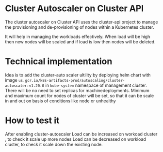 # Cluster Autoscaler on Cluster API

The cluster autoscaler on Cluster API uses the cluster-api project to manage the provisioning and de-provisioning of nodes within a Kubernetes cluster.

It will help in managing the workloads effectively. When load will be high then new nodes will be scaled and if load is low then nodes will be deleted.

# Technical implementation

Idea is to add the cluster-auto scaler ultility by deploying helm chart with image `us.gcr.io/k8s-artifacts-prod/autoscaling/cluster-autoscaler:v1.20.0` in `kube-system` namespace of management cluster.
There will be no need to set replicas for machinedeployments. Minimum and maximum count for nodes of cluster will be set, so that it can be scale in and out on basis of conditions like node or unhealthy

# How to test it

After enabling cluster-autoscaler
    Load can be increased on workoad cluster , to check it scale up more nodes
    Load can be decreased on workload cluster, to check it scale down the existing node.